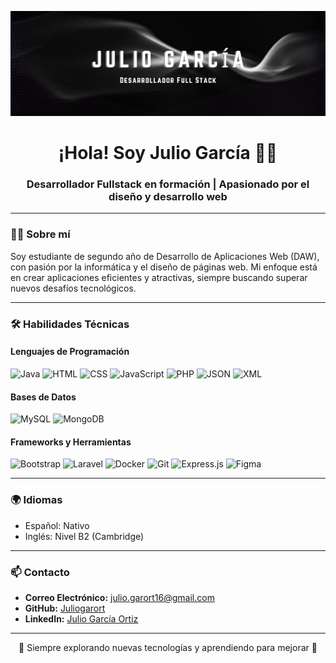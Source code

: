 <!-- Banner -->
<p align="center">
  <img src="JulioGarcía.png" alt="Banner_JGO">
</p>

<h1 align="center">¡Hola! Soy Julio García 🖖🏼</h1>
<h3 align="center">Desarrollador Fullstack en formación | Apasionado por el diseño y desarrollo web</h3>

---

### 👨‍💻 **Sobre mí**
Soy estudiante de segundo año de Desarrollo de Aplicaciones Web (DAW), con pasión por la informática y el diseño de páginas web. Mi enfoque está en crear aplicaciones eficientes y atractivas, siempre buscando superar nuevos desafíos tecnológicos.

---
### 🛠️ **Habilidades Técnicas**
#### **Lenguajes de Programación**
<p>
  <img src="https://img.shields.io/badge/Java-007396?style=for-the-badge&logo=java&logoColor=white" alt="Java" class="img-fluid" style="width: 120px;">
  <img src="https://img.shields.io/badge/HTML5-E34F26?style=for-the-badge&logo=html5&logoColor=white" alt="HTML" class="img-fluid" style="width: 120px;">
  <img src="https://img.shields.io/badge/CSS3-1572B6?style=for-the-badge&logo=css3&logoColor=white" alt="CSS" class="img-fluid" style="width: 120px;">
  <img src="https://img.shields.io/badge/JavaScript-F7DF1E?style=for-the-badge&logo=javascript&logoColor=black" alt="JavaScript" class="img-fluid" style="width: 120px;">
  <img src="https://img.shields.io/badge/PHP-777BB4?style=for-the-badge&logo=php&logoColor=white" alt="PHP" class="img-fluid" style="width: 120px;">
  <img src="https://img.shields.io/badge/JSON-000000?style=for-the-badge&logo=json&logoColor=white" alt="JSON" class="img-fluid" style="width: 120px;">
  <img src="https://img.shields.io/badge/XML-8A2BE2?style=for-the-badge&logo=xml&logoColor=white" alt="XML" class="img-fluid" style="width: 120px;">
</p>

#### **Bases de Datos**
<p>
  <img src="https://img.shields.io/badge/MySQL-4479A1?style=for-the-badge&logo=mysql&logoColor=white" alt="MySQL" class="img-fluid" style="width: 120px;">
  <img src="https://img.shields.io/badge/MongoDB-47A248?style=for-the-badge&logo=mongodb&logoColor=white" alt="MongoDB" class="img-fluid" style="width: 120px;">
</p>

#### **Frameworks y Herramientas**
<p>
  <img src="https://img.shields.io/badge/Bootstrap-7952B3?style=for-the-badge&logo=bootstrap&logoColor=white" alt="Bootstrap" class="img-fluid" style="width: 120px;">
  <img src="https://img.shields.io/badge/Laravel-FF2D20?style=for-the-badge&logo=laravel&logoColor=white" alt="Laravel" class="img-fluid" style="width: 120px;">
  <img src="https://img.shields.io/badge/Docker-2496ED?style=for-the-badge&logo=docker&logoColor=white" alt="Docker" class="img-fluid" style="width: 120px;">
  <img src="https://img.shields.io/badge/Git-F05032?style=for-the-badge&logo=git&logoColor=white" alt="Git" class="img-fluid" style="width: 120px;">
  <img src="https://img.shields.io/badge/Express.js-000000?style=for-the-badge&logo=express&logoColor=white" alt="Express.js" class="img-fluid" style="width: 120px;">
  <img src="https://img.shields.io/badge/Figma-F24E1E?style=for-the-badge&logo=figma&logoColor=white" alt="Figma" class="img-fluid" style="width: 120px;">
</p>

---

### 🌍 **Idiomas**
- Español: Nativo  
- Inglés: Nivel B2 (Cambridge)

---

### 📫 **Contacto**
- **Correo Electrónico:** julio.garort16@gmail.com  
- **GitHub:** [Juliogarort](https://github.com/Juliogarort)  
- **LinkedIn:** [Julio García Ortiz](https://www.linkedin.com/in/julio-garc%C3%ADa-ortiz-742012237/)  

---

<p align="center">
  🚀 Siempre explorando nuevas tecnologías y aprendiendo para mejorar 🌟
</p>
